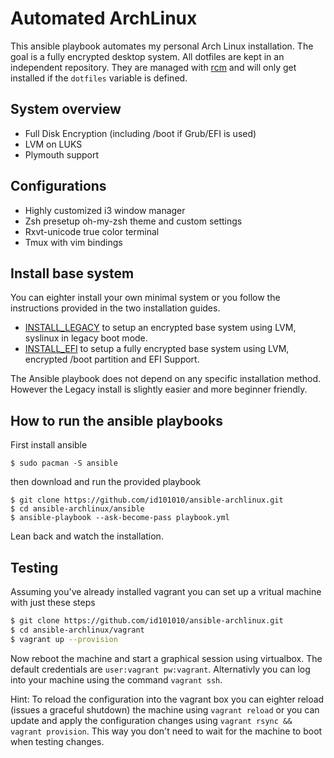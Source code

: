 # Automated ArchLinux

This ansible playbook automates my personal Arch Linux installation. The goal is a fully encrypted desktop system. 
All dotfiles are kept in an independent repository. They are managed with [rcm](https://robots.thoughtbot.com/rcm-for-rc-files-in-dotfiles-repos) and will only get installed if the `dotfiles` variable is defined.

## System overview
* Full Disk Encryption (including /boot if Grub/EFI is used)
* LVM on LUKS
* Plymouth support

## Configurations
* Highly customized i3 window manager
* Zsh presetup oh-my-zsh theme and custom settings
* Rxvt-unicode true color terminal
* Tmux with vim bindings

## Install base system

You can eighter install your own minimal system or you follow the instructions provided in the two installation guides.

* [INSTALL\_LEGACY](https://github.com/id101010/ansible-archlinux/blob/master/doc/INSTALL_LEGACY.md) to setup an encrypted base system using LVM, syslinux in legacy boot mode.
* [INSTALL\_EFI](https://github.com/id101010/ansible-archlinux/blob/master/doc/INSTALL_EFI.md) to setup a fully encrypted base system using LVM, encrypted /boot partition and EFI Support.

The Ansible playbook does not depend on any specific installation method. However the Legacy install is slightly easier and more beginner friendly.

## How to run the ansible playbooks

First install ansible
```
$ sudo pacman -S ansible
```
then download and run the provided playbook

```
$ git clone https://github.com/id101010/ansible-archlinux.git
$ cd ansible-archlinux/ansible
$ ansible-playbook --ask-become-pass playbook.yml
```
Lean back and watch the installation.

## Testing

Assuming you've already installed vagrant you can set up a vritual machine with just these steps

``` bash
$ git clone https://github.com/id101010/ansible-archlinux.git
$ cd ansible-archlinux/vagrant
$ vagrant up --provision
```

Now reboot the machine and start a graphical session using virtualbox. 
The default credentials are `user:vagrant pw:vagrant`. 
Alternativly you can log into your machine using the command `vagrant ssh`.

Hint: To reload the configuration into the vagrant box you can eighter reload
(issues a graceful shutdown) the machine using `vagrant reload` or you can update
and apply the configuration changes using `vagrant rsync && vagrant provision`.
This way you don't need to wait for the machine to boot when testing changes.
